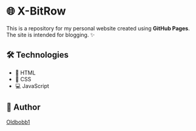 # 🌐 X-BitRow

This is a repository for my personal website created using **GitHub Pages**.  
The site is intended for blogging. ✨

## 🛠️ Technologies 
* 🌟 HTML 
* 🎨 CSS 
* 💻 JavaScript

<!--## 🔗 Links-->
<!--The site is available at: [x-bitrow.com](https://www.x-bitrow.com)-->

## 👤 Author
[Oldbobb1](https://github.com/Oldbobb1)
